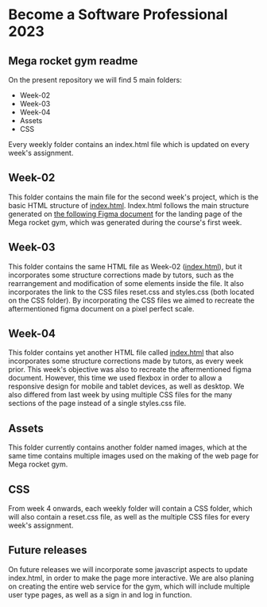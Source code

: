 # Become a Software Professional 2023

## Mega rocket gym readme

On the present repository we will find 5 main folders:

- Week-02
- Week-03
- Week-04
- Assets
- CSS

Every weekly folder contains an index.html file which is updated on every week's assignment.

## Week-02

This folder contains the main file for the second week's project, which is the basic HTML structure of [index.html](https://juanignaciosobral.github.io/BaSP-M2023/Week-02/index.html).
Index.html follows the main structure generated on [the following Figma document](https://www.figma.com/file/q7xbVOHjKu9ofdssX15Jve/UI-kit-RR---B?node-id=701-367&t=l6S4d9vXKJCGhrmY-0) for the landing page of the Mega rocket gym, which was generated during the course's first week.

## Week-03

This folder contains the same HTML file as Week-02 ([index.html](https://juanignaciosobral.github.io/BaSP-M2023/Week-03/index.html)), but it incorporates some structure corrections made by tutors, such as the rearrangement and modification of some elements inside the file. It also incorporates the link to the CSS files reset.css and styles.css (both located on the CSS folder). By incorporating the CSS files we aimed to recreate the aftermentioned figma document on a pixel perfect scale.

## Week-04

This folder contains yet another HTML file called [index.html](https://juanignaciosobral.github.io/BaSP-M2023/Week-04/index.html) that also incorporates some structure corrections made by tutors, as every week prior. This week's objective was also to recreate the aftermentioned figma document. However, this time we used flexbox in order to allow a responsive design for mobile and tablet devices, as well as desktop. We also differed from last week by using multiple CSS files for the many sections of the page instead of a single styles.css file.

## Assets

This folder currently contains another folder named images, which at the same time contains multiple images used on the making of the web page for Mega rocket gym.

## CSS

From week 4 onwards, each weekly folder will contain a CSS folder, which will also contain a reset.css file, as well as the multiple CSS files for every week's assignment.

## Future releases

On future releases we will incorporate some javascript aspects to update index.html, in order to make the page more interactive.
We are also planing on creating the entire web service for the gym, which will include multiple user type pages, as well as a sign in and log in function.